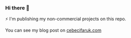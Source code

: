 ### Hi there 👋

⚡ I'm publishing my non-commercial projects on this repo.

You can see my blog post on [cebecifaruk.com](https://cebecifaruk.com)

